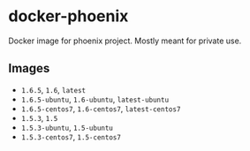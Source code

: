 # docker-phoenix

Docker image for phoenix project. Mostly meant for private use.

## Images

- `1.6.5`, `1.6`, `latest`
- `1.6.5-ubuntu`, `1.6-ubuntu`, `latest-ubuntu`
- `1.6.5-centos7`, `1.6-centos7`, `latest-centos7`
- `1.5.3`, `1.5`
- `1.5.3-ubuntu`, `1.5-ubuntu`
- `1.5.3-centos7`, `1.5-centos7`
